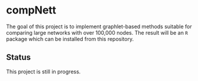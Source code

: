 # compNett

The goal of this project is to implement graphlet-based methods suitable for comparing large networks with over 100,000 nodes. The result will be an `R` package which can be installed from this repository.

## Status
This project is still in progress.

